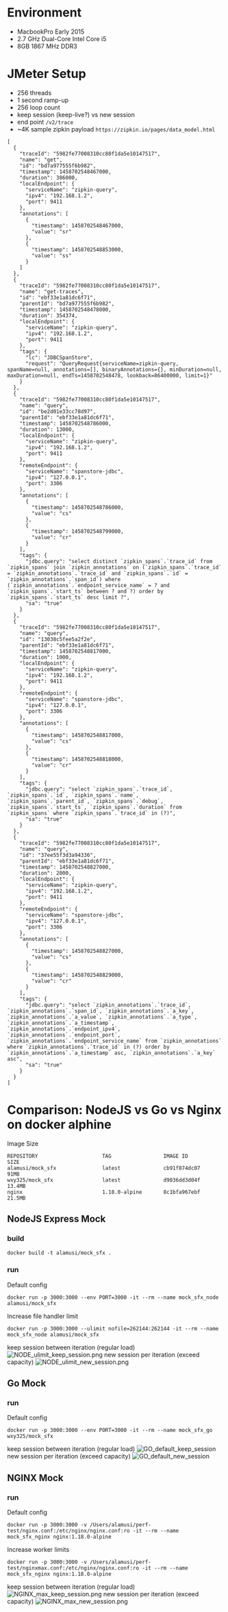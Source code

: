 # Environment

- MacbookPro Early 2015
- 2.7 GHz Dual-Core Intel Core i5
- 8GB 1867 MHz DDR3

# JMeter Setup

- 256 threads
- 1 second ramp-up
- 256 loop count
- keep session (keep-live?) vs new session
- end point `/v2/trace`
- ~4K sample zipkin payload `https://zipkin.io/pages/data_model.html`
```
[
  {
    "traceId": "5982fe77008310cc80f1da5e10147517",
    "name": "get",
    "id": "bd7a977555f6b982",
    "timestamp": 1458702548467000,
    "duration": 386000,
    "localEndpoint": {
      "serviceName": "zipkin-query",
      "ipv4": "192.168.1.2",
      "port": 9411
    },
    "annotations": [
      {
        "timestamp": 1458702548467000,
        "value": "sr"
      },
      {
        "timestamp": 1458702548853000,
        "value": "ss"
      }
    ]
  },
  {
    "traceId": "5982fe77008310cc80f1da5e10147517",
    "name": "get-traces",
    "id": "ebf33e1a81dc6f71",
    "parentId": "bd7a977555f6b982",
    "timestamp": 1458702548478000,
    "duration": 354374,
    "localEndpoint": {
      "serviceName": "zipkin-query",
      "ipv4": "192.168.1.2",
      "port": 9411
    },
    "tags": {
      "lc": "JDBCSpanStore",
      "request": "QueryRequest{serviceName=zipkin-query, spanName=null, annotations=[], binaryAnnotations={}, minDuration=null, maxDuration=null, endTs=1458702548478, lookback=86400000, limit=1}"
    }
  },
  {
    "traceId": "5982fe77008310cc80f1da5e10147517",
    "name": "query",
    "id": "be2d01e33cc78d97",
    "parentId": "ebf33e1a81dc6f71",
    "timestamp": 1458702548786000,
    "duration": 13000,
    "localEndpoint": {
      "serviceName": "zipkin-query",
      "ipv4": "192.168.1.2",
      "port": 9411
    },
    "remoteEndpoint": {
      "serviceName": "spanstore-jdbc",
      "ipv4": "127.0.0.1",
      "port": 3306
    },
    "annotations": [
      {
        "timestamp": 1458702548786000,
        "value": "cs"
      },
      {
        "timestamp": 1458702548799000,
        "value": "cr"
      }
    ],
    "tags": {
      "jdbc.query": "select distinct `zipkin_spans`.`trace_id` from `zipkin_spans` join `zipkin_annotations` on (`zipkin_spans`.`trace_id` = `zipkin_annotations`.`trace_id` and `zipkin_spans`.`id` = `zipkin_annotations`.`span_id`) where (`zipkin_annotations`.`endpoint_service_name` = ? and `zipkin_spans`.`start_ts` between ? and ?) order by `zipkin_spans`.`start_ts` desc limit ?",
      "sa": "true"
    }
  },
  {
    "traceId": "5982fe77008310cc80f1da5e10147517",
    "name": "query",
    "id": "13038c5fee5a2f2e",
    "parentId": "ebf33e1a81dc6f71",
    "timestamp": 1458702548817000,
    "duration": 1000,
    "localEndpoint": {
      "serviceName": "zipkin-query",
      "ipv4": "192.168.1.2",
      "port": 9411
    },
    "remoteEndpoint": {
      "serviceName": "spanstore-jdbc",
      "ipv4": "127.0.0.1",
      "port": 3306
    },
    "annotations": [
      {
        "timestamp": 1458702548817000,
        "value": "cs"
      },
      {
        "timestamp": 1458702548818000,
        "value": "cr"
      }
    ],
    "tags": {
      "jdbc.query": "select `zipkin_spans`.`trace_id`, `zipkin_spans`.`id`, `zipkin_spans`.`name`, `zipkin_spans`.`parent_id`, `zipkin_spans`.`debug`, `zipkin_spans`.`start_ts`, `zipkin_spans`.`duration` from `zipkin_spans` where `zipkin_spans`.`trace_id` in (?)",
      "sa": "true"
    }
  },
  {
    "traceId": "5982fe77008310cc80f1da5e10147517",
    "name": "query",
    "id": "37ee55f3d3a94336",
    "parentId": "ebf33e1a81dc6f71",
    "timestamp": 1458702548827000,
    "duration": 2000,
    "localEndpoint": {
      "serviceName": "zipkin-query",
      "ipv4": "192.168.1.2",
      "port": 9411
    },
    "remoteEndpoint": {
      "serviceName": "spanstore-jdbc",
      "ipv4": "127.0.0.1",
      "port": 3306
    },
    "annotations": [
      {
        "timestamp": 1458702548827000,
        "value": "cs"
      },
      {
        "timestamp": 1458702548829000,
        "value": "cr"
      }
    ],
    "tags": {
      "jdbc.query": "select `zipkin_annotations`.`trace_id`, `zipkin_annotations`.`span_id`, `zipkin_annotations`.`a_key`, `zipkin_annotations`.`a_value`, `zipkin_annotations`.`a_type`, `zipkin_annotations`.`a_timestamp`, `zipkin_annotations`.`endpoint_ipv4`, `zipkin_annotations`.`endpoint_port`, `zipkin_annotations`.`endpoint_service_name` from `zipkin_annotations` where `zipkin_annotations`.`trace_id` in (?) order by `zipkin_annotations`.`a_timestamp` asc, `zipkin_annotations`.`a_key` asc",
      "sa": "true"
    }
  }
]
```


# Comparison: NodeJS vs Go vs Nginx on docker alphine

Image Size
```
REPOSITORY                     TAG                 IMAGE ID            SIZE
alamusi/mock_sfx               latest              cb91f874dc07        91MB
wxy325/mock_sfx                latest              d9036dd3d04f        13.4MB
nginx                          1.18.0-alpine       8c1bfa967ebf        21.5MB
```


## NodeJS Express Mock

### build
```
docker build -t alamusi/mock_sfx .
```

### run
Default config
```
docker run -p 3000:3000 --env PORT=3000 -it --rm --name mock_sfx_node alamusi/mock_sfx
```

Increase file handler limit
```
docker run -p 3000:3000 --ulimit nofile=262144:262144 -it --rm --name mock_sfx_node alamusi/mock_sfx
```

keep session between iteration (regular load)
![NODE_ulimit_keep_session.png](NODE_ulimit_keep_session.png)
new session per iteration (exceed capacity)
![NODE_ulimit_new_session.png](NODE_ulimit_new_session.png)

## Go Mock

### run
Default config
```
docker run -p 3000:3000 --env PORT=3000 -it --rm --name mock_sfx_go wxy325/mock_sfx
```

keep session between iteration (regular load)
![GO_default_keep_session](GO_default_keep_session.png)
new session per iteration (exceed capacity)
![GO_default_new_session](GO_default_new_session.png)

## NGINX Mock

### run
Default config
```
docker run -p 3000:3000 -v /Users/alamusi/perf-test/nginx.conf:/etc/nginx/nginx.conf:ro -it --rm --name mock_sfx_nginx nginx:1.18.0-alpine
```

Increase worker limits
```
docker run -p 3000:3000 -v /Users/alamusi/perf-test/nginxmax.conf:/etc/nginx/nginx.conf:ro -it --rm --name mock_sfx_nginx nginx:1.18.0-alpine
```

keep session between iteration (regular load)
![NGINX_max_keep_session.png](NGINX_max_keep_session.png)
new session per iteration (exceed capacity)
![NGINX_max_new_session.png](NGINX_max_new_session.png)
